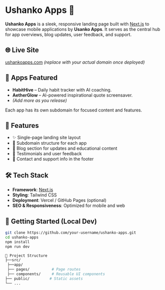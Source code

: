 # Ushanko Apps 🚀

**Ushanko Apps** is a sleek, responsive landing page built with [Next.js](https://nextjs.org/) to showcase mobile applications by **Usanko Apps**. It serves as the central hub for app overviews, blog updates, user feedback, and support.

## 🌐 Live Site

[ushankoapps.com](https://ushankoapps.com) *(replace with your actual domain once deployed)*

## 📱 Apps Featured

- **HabitHive** – Daily habit tracker with AI coaching.
- **AetherGlow** – AI-powered inspirational quote screensaver.
- *(Add more as you release)*

Each app has its own subdomain for focused content and features.

## 🧩 Features

- ✨ Single-page landing site layout
- 📱 Subdomain structure for each app
- 📝 Blog section for updates and educational content
- 💬 Testimonials and user feedback
- 📧 Contact and support info in the footer

## 🛠️ Tech Stack

- **Framework**: [Next.js](https://nextjs.org/)
- **Styling**: Tailwind CSS
- **Deployment**: Vercel / GitHub Pages (optional)
- **SEO & Responsiveness**: Optimized for mobile and web

## 🚀 Getting Started (Local Dev)

```bash
git clone https://github.com/your-username/ushanko-apps.git
cd ushanko-apps
npm install
npm run dev

📂 Project Structure
├──src/
 ├──app/
 ├── pages/          # Page routes
 ├── components/     # Reusable UI components
├── public/         # Static assets
└── ...
